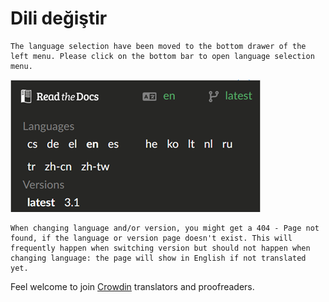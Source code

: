 # Dili değiştir

```{note}
The language selection have been moved to the bottom drawer of the left menu. Please click on the bottom bar to open language selection menu.
```

![Open language menu](../images/documentation_language_menu.png)

```{warning}
When changing language and/or version, you might get a 404 - Page not found, if the language or version page doesn't exist. This will frequently happen when switching version but should not happen when changing language: the page will show in English if not translated yet.
```

Feel welcome to join [Crowdin](https://crowdin.com/project/androidapsdocs) translators and proofreaders.
